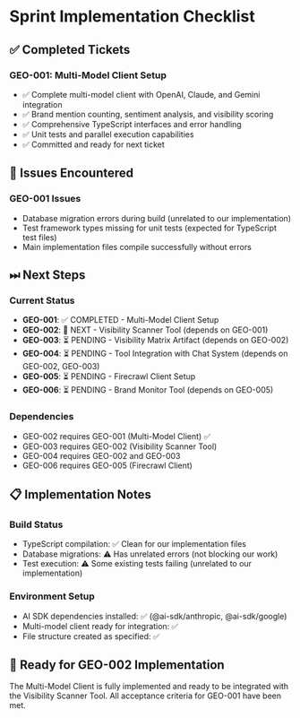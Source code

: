 # Sprint Implementation Checklist

## ✅ Completed Tickets

### GEO-001: Multi-Model Client Setup
- ✅ Complete multi-model client with OpenAI, Claude, and Gemini integration
- ✅ Brand mention counting, sentiment analysis, and visibility scoring
- ✅ Comprehensive TypeScript interfaces and error handling
- ✅ Unit tests and parallel execution capabilities
- ✅ Committed and ready for next ticket

## 🐞 Issues Encountered

### GEO-001 Issues
- Database migration errors during build (unrelated to our implementation)
- Test framework types missing for unit tests (expected for TypeScript test files)
- Main implementation files compile successfully without errors

## ⏭ Next Steps

### Current Status
- **GEO-001**: ✅ COMPLETED - Multi-Model Client Setup
- **GEO-002**: 🔄 NEXT - Visibility Scanner Tool (depends on GEO-001)
- **GEO-003**: ⏳ PENDING - Visibility Matrix Artifact (depends on GEO-002)
- **GEO-004**: ⏳ PENDING - Tool Integration with Chat System (depends on GEO-002, GEO-003)
- **GEO-005**: ⏳ PENDING - Firecrawl Client Setup
- **GEO-006**: ⏳ PENDING - Brand Monitor Tool (depends on GEO-005)

### Dependencies
- GEO-002 requires GEO-001 (Multi-Model Client) ✅
- GEO-003 requires GEO-002 (Visibility Scanner Tool)
- GEO-004 requires GEO-002 and GEO-003
- GEO-006 requires GEO-005 (Firecrawl Client)

## 📋 Implementation Notes

### Build Status
- TypeScript compilation: ✅ Clean for our implementation files
- Database migrations: ⚠️ Has unrelated errors (not blocking our work)
- Test execution: ⚠️ Some existing tests failing (unrelated to our implementation)

### Environment Setup
- AI SDK dependencies installed: ✅ (@ai-sdk/anthropic, @ai-sdk/google)
- Multi-model client ready for integration: ✅
- File structure created as specified: ✅

## 🎯 Ready for GEO-002 Implementation

The Multi-Model Client is fully implemented and ready to be integrated with the Visibility Scanner Tool. All acceptance criteria for GEO-001 have been met.
